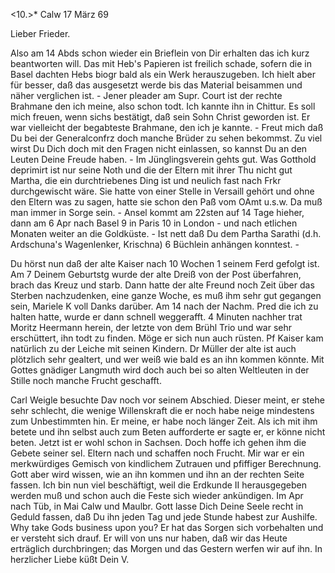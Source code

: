 <10.>* Calw 17 März 69

Lieber Frieder.

Also am 14 Abds schon wieder ein Brieflein von Dir erhalten das ich kurz beantworten will. Das mit Heb's Papieren ist freilich schade, sofern die in Basel dachten Hebs biogr bald als ein Werk herauszugeben. Ich hielt aber für besser, daß das ausgesetzt werde bis das Material beisammen und näher verglichen ist. - Jener pleader am Supr. Court ist der rechte Brahmane den ich meine, also schon todt. Ich kannte ihn in Chittur. Es soll mich freuen, wenn sichs bestätigt, daß sein Sohn Christ geworden ist. Er war vielleicht der begabteste Brahmane, den ich je kannte. - Freut mich daß Du bei der Generalconfrz doch manche Brüder zu sehen bekommst. Zu viel wirst Du Dich doch mit den Fragen nicht einlassen, so kannst Du an den Leuten Deine Freude haben. - Im Jünglingsverein gehts gut. Was Gotthold deprimirt ist nur seine Noth und die der Eltern mit ihrer Thu nicht gut Martha, die ein durchtriebenes Ding ist und neulich fast nach Frkr durchgewischt wäre. Sie hatte von einer Stelle in Versaill gehört und ohne den Eltern was zu sagen, hatte sie schon den Paß vom OAmt u.s.w. Da muß man immer in Sorge sein. - Ansel kommt am 22sten auf 14 Tage hieher, dann am 6 Apr nach Basel 9 in Paris 10 in London - und nach etlichen Monaten weiter an die Goldküste. - Ist nett daß Du dem Partha Sarathi (d.h. Ardschuna's Wagenlenker, Krischna) 6 Büchlein anhängen konntest. -

Du hörst nun daß der alte Kaiser nach 10 Wochen <Tagen>1 seinem Ferd gefolgt ist. Am 7 Deinem Geburtstg wurde der alte Dreiß von der Post überfahren, brach das Kreuz und starb. Dann hatte der alte Freund noch Zeit über das Sterben nachzudenken, eine ganze Woche, es muß ihm sehr gut gegangen sein, Mariele K voll Danks darüber. Am 14 nach der Nachm. Pred die ich zu halten hatte, wurde er dann schnell weggerafft. 4 Minuten nachher trat Moritz Heermann herein, der letzte von dem Brühl Trio und war sehr erschüttert, ihn todt zu finden. Möge er sich nun auch rüsten. Pf Kaiser kam natürlich zu der Leiche mit seinen Kindern. Dr Müller der alte ist auch plötzlich sehr gealtert, und wer weiß wie bald es an ihn kommen könnte. Mit Gottes gnädiger Langmuth wird doch auch bei so alten Weltleuten in der Stille noch manche Frucht geschafft.

Carl Weigle besuchte Dav noch vor seinem Abschied. Dieser meint, er stehe sehr schlecht, die wenige Willenskraft die er noch habe neige mindestens zum Unbestimmten hin. Er meine, er habe noch länger Zeit. Als ich mit ihm betete und ihn selbst auch zum Beten aufforderte er sagte er, er könne nicht beten. Jetzt ist er wohl schon in Sachsen. Doch hoffe ich gehen ihm die Gebete seiner sel. Eltern nach und schaffen noch Frucht. Mir war er ein merkwürdiges Gemisch von kindlichem Zutrauen und pfiffiger Berechnung. Gott aber wird wissen, wie an ihn kommen und ihn an der rechten Seite fassen. 
Ich bin nun viel beschäftigt, weil die Erdkunde II herausgegeben werden muß und schon auch die Feste sich wieder ankündigen. Im Apr nach Tüb, in Mai Calw und Maulbr. Gott lasse Dich Deine Seele recht in Geduld fassen, daß Du ihn jeden Tag und jede Stunde habest zur Aushilfe. Why take Gods business upon you? Er hat das Sorgen sich vorbehalten und er versteht sich drauf. Er will von uns nur haben, daß wir das Heute erträglich durchbringen; das Morgen und das Gestern werfen wir auf ihn. In herzlicher Liebe küßt  Dein V.
